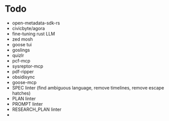 # Todo

- open-metadata-sdk-rs
- civicbyte/agora
- fine-tuning rust LLM
- zed mosh
- goose tui
- goslings
- quizlr
- pcf-mcp
- sysreptor-mcp
- pdf-ripper
- obsidisync
- goose-mcp
- SPEC linter (find ambiguous language, remove timelines, remove escape hatches)
- PLAN linter
- PROMPT linter
- RESEARCH_PLAN linter
- 

